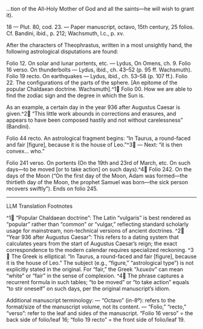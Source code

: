 ...tion of the All-Holy Mother of God and all the saints—he will wish to grant it).

18 — Plut. 80, cod. 23. — Paper manuscript, octavo, 15th century, 25 folios. Cf. Bandini, ibid., p. 212; Wachsmuth, l.c., p. xv.

After the characters of Theophrastus, written in a most unsightly hand, the following astrological disputations are found:

Folio 12.	On solar and lunar portents, etc. — Lydus, On Omens, ch. 9.
Folio 16 verso.	On thunderbolts — Lydus, ibid., ch. 43–52 (p. 95 ff. Wachsmuth).
Folio 19 recto.	On earthquakes — Lydus, ibid., ch. 53–58 (p. 107 ff.).
Folio 22.	The configurations of the parts of the sphere. [An epitome of the popular Chaldaean doctrine. Wachsmuth].^1🤖
Folio 00.	How we are able to find the zodiac sign and the degree in which the Sun is.

As an example, a certain day in the year 936 after Augustus Caesar is given.^2🤖 “This little work abounds in corrections and erasures, and appears to have been composed hastily and not without carelessness” (Bandini).

Folio 44 recto.	An astrological fragment begins: “In Taurus, a round-faced and fair [figure], because it is the house of Leo.”^3🤖 — Next: “it is then convex... who.”

Folio 241 verso.	On portents (On the 19th and 23rd of March, etc. On such days—to be moved [or to take action] on such days).^4🤖
Folio 242.	On the days of the Moon (“On the first day of the Moon, Adam was formed—the thirtieth day of the Moon, the prophet Samuel was born—the sick person recovers swiftly”). Ends on folio 245.

---

LLM Translation Footnotes

^1🤖 “Popular Chaldaean doctrine”: The Latin “vulgaris” is best rendered as “popular” rather than “common” or “vulgar,” reflecting standard scholarly usage for mainstream, non-technical versions of ancient doctrines.
^2🤖 “Year 936 after Augustus Caesar”: This refers to a dating system that calculates years from the start of Augustus Caesar’s reign; the exact correspondence to the modern calendar requires specialized reckoning.
^3🤖 The Greek is elliptical: “In Taurus, a round-faced and fair [figure], because it is the house of Leo.” The subject (e.g., “figure,” “astrological type”) is not explicitly stated in the original. For “fair,” the Greek “λευκόν” can mean “white” or “fair” in the sense of complexion.
^4🤖 The phrase captures a recurrent formula in such tables; “to be moved” or “to take action” equals “to stir oneself” on such days, per the original manuscript’s idiom.

Additional manuscript terminology:
— “Octavo” (in-8º): refers to the format/size of the manuscript volume, not its content.
— “Folio,” “recto,” “verso”: refer to the leaf and sides of the manuscript. “Folio 16 verso” = the back side of folio/leaf 16; “folio 19 recto” = the front side of folio/leaf 19.